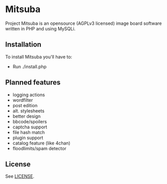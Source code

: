 Mitsuba
=======

Project Mitsuba is an opensource (AGPLv3 licensed) image board software written in PHP and using MySQLi.

Installation
------------

To install Mitsuba you'll have to:
* Run ./install.php

Planned features
----------------

* logging actions
* wordfilter
* post edition
* alt. stylesheets
* better design
* bbcode/spoilers
* captcha support
* file hash match
* plugin support
* catalog feature (like 4chan)
* floodlimits/spam detector

License
--------
See [LICENSE](https://github.com/MitsubaBBS/Mitsuba/blob/master/LICENSE).